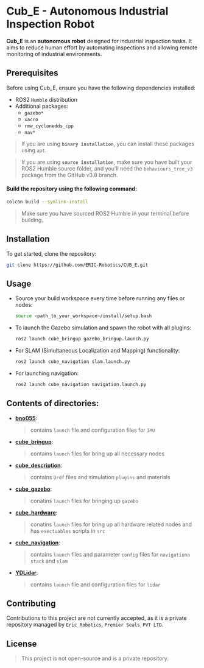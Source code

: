 # Cub_E - Autonomous Industrial Inspection Robot

**Cub_E** is an **autonomous robot** designed for industrial inspection tasks. It aims to reduce human effort by automating inspections and allowing remote monitoring of industrial environments.

## Prerequisites

Before using Cub_E, ensure you have the following dependencies installed:

- ROS2 `Humble` distribution
- Additional packages:
  - `gazebo*`
  - `xacro`
  - `rmw_cyclonedds_cpp`
  - `nav*`

>If you are using **`binary installation`**, you can install these packages using `apt`. 

>If you are using **`source installation`**, make sure you have built your ROS2 Humble source folder, and you'll need the `behaviours_tree_v3` package from the GitHub v3.8 branch. 

#### Build the repository using the following command:

```bash
colcon build --symlink-install
```

>Make sure you have sourced ROS2 Humble in your terminal before building.

## Installation

To get started, clone the repository:

```bash
git clone https://github.com/ERIC-Robotics/CUB_E.git
```

## Usage

  - Source your build workspace every time before running any files or nodes:

    ```bash
    source <path_to_your_workspace>/install/setup.bash
    ```

  - To launch the Gazebo simulation and spawn the robot with all plugins:

    ```bash
    ros2 launch cube_bringup gazebo_bringup.launch.py
    ```

  - For SLAM (Simultaneous Localization and Mapping) functionality:

    ```bash
    ros2 launch cube_navigation slam.launch.py
    ```

  - For launching navigation:

    ```bash
    ros2 launch cube_navigation navigation.launch.py
    ```

## Contents of directories:

- [**bno055**](https://github.com/ERIC-Robotics/CUB_E/tree/master/bno055): 

    >contains `launch` file and configuration files for `IMU`

- [**cube_bringup**](https://github.com/ERIC-Robotics/CUB_E/tree/master/cube_bringup):
      
    >contains `launch` files for bring up all necessary nodes

- [**cube_description**](https://github.com/ERIC-Robotics/CUB_E/tree/master/cube_description):

    >contains `Urdf` files and simulation `plugins` and materials

- [**cube_gazebo**](https://github.com/ERIC-Robotics/CUB_E/tree/master/cube_gazebo):

    >conatins `launch` files for bringing up `gazebo` 

- [**cube_hardware**](https://github.com/ERIC-Robotics/CUB_E/tree/master/cube_hardware):

    >conatins `launch` files for bring up all hardware related nodes and has `exectuables` scripts in `src`

- [**cube_navigation**](https://github.com/ERIC-Robotics/CUB_E/tree/master/cube_navigation):

    >contains `launch` files and parameter `config` files for `navigationa stack` and `slam`

- [**YDLidar**](https://github.com/ERIC-Robotics/CUB_E/tree/master/YDLidar):

    >contains `launch` file and configuration files for `lidar`


## Contributing

Contributions to this project are not currently accepted, as it is a private repository managed by `Eric Robotics`, `Premier Seals PVT LTD`.


## License

>This project is not open-source and is a private repository.